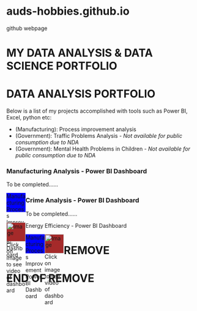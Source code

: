 <!DOCTYPE html>

<html lang="en" dir="ltr">
    <head>
        <title> My Portfolio </title>
        <meta charset="utf-8">
    <meta name="viewport" content="width=device-width, initial-scale=1">
    </head>
    <body>



# auds-hobbies.github.io
github webpage
# MY DATA ANALYSIS & DATA SCIENCE PORTFOLIO


<h1>DATA ANALYSIS PORTFOLIO</h1>
Below is a list of my projects accomplished with tools such as Power BI, Excel, python etc: 
<ul>
    <li> (Manufacturing): Process improvement analysis   </li>
    <li> (Government): Traffic Problems Analysis - <i>Not available for public consumption due to NDA </i>  </li>
    <li> (Government): Mental Health Problems in Children - <i>Not available for public consumption due to NDA </i>  </li>
</ul>

### Manufacturing Analysis - Power BI Dashboard
<p> To be completed...... </p>
<div style="background-color: blue; width: 50px; float: left; height: 50px;">
    <!-- Content for the blue div goes here -->
    Manufacturing Process Improvement Power BI Dashboard
</div>

### Crime Analysis - Power BI Dashboard
<p> To be completed...... </p>
<div style="background-color: brown; width: 50px; float: left; height: 50px;">
    <!-- Content for the brown div goes here -->
     <img src="your-image-url.jpg" alt="Image" style="width: 50px; height: 50px; object-fit: cover;">
    Click on image to see video of dashboard
</div>


<p>Energy Efficiency  - Power BI Dashboard </p>
<div>
    <div style="background-color: blue; width: 50px; float: left; height: 50px;">
    <!-- Content for the blue div goes here -->
    Manufacturing Process Improvement Power BI Dashboard
</div>

<div style="background-color: brown; width: 50px; float: left; height: 50px;">
    <!-- Content for the brown div goes here -->
     <img src="your-image-url.jpg" alt="Image" style="width: 50px; height: 50px; object-fit: cover;">
    Click on image to see video of dashboard
</div>
</div>

# REMOVE 



# END OF REMOVE



</body>
</html>
